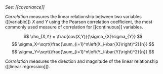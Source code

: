 *See: [[covariance]]*

*Correlation* measures the linear relationship between two variables ([[variable]]) $X$ and $Y$ using the Pearson correlation coefficient, the most commonly used measure of correlation for [[continuous]] variables. 

$$
\rho_{X,Y} = \frac{cov(X,Y)}{\sigma_{X}\sigma_{Y}}
$$
$$
\sigma_X=\sqrt{\frac{\sum_{i=1}^n\left(X_i-\bar{X}\right)^2}{n}}
$$
$$
\sigma_Y=\sqrt{\frac{\sum_{i=1}^n\left(Y_i-\bar{Y}\right)^2}{n}}
$$

*Correlation* measures the direction and magnitude of the linear relationship ([[linear regression]]). 